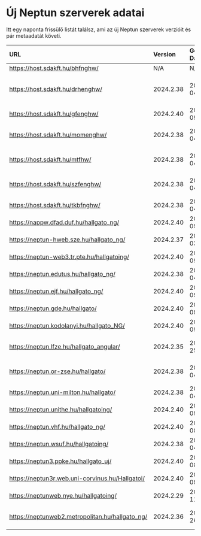 # Új Neptun szerverek adatai

Itt egy naponta frissülő listát találsz, ami az új Neptun szerverek verzióit és pár metaadatát követi.

| URL                                             | Version   | Generation Date     | Organization Name                         | Captcha Required |
|:----------------------------------------------|:--------|:------------------|:----------------------------------------|:---------------|
| https://host.sdakft.hu/bhfnghw/                 | N/A       | N/A                 | N/A                                       | N/A              |
| https://host.sdakft.hu/drhenghw/                | 2024.2.38 | 2024-10-04T14:05:03 | Debreceni Református Hittudományi Egyetem | 3                |
| https://host.sdakft.hu/gfenghw/                 | 2024.2.40 | 2024-10-09T13:35:15 | Gál Ferenc Egyetem                        | 3                |
| https://host.sdakft.hu/momenghw/                | 2024.2.38 | 2024-10-04T14:05:03 | Moholy-Nagy Művészeti Egyetem             | 3                |
| https://host.sdakft.hu/mtfhw/                   | 2024.2.38 | 2024-10-04T14:05:03 | Magyar Táncművészeti Egyetem              | 3                |
| https://host.sdakft.hu/szfenghw/                | 2024.2.38 | 2024-10-04T14:05:03 | Színház- és Filmművészeti Egyetem         | 3                |
| https://host.sdakft.hu/tkbfnghw/                | 2024.2.38 | 2024-10-04T14:05:03 | A Tan Kapuja Buddhista Főiskola           | 3                |
| https://nappw.dfad.duf.hu/hallgato_ng/          | 2024.2.40 | 2024-10-09T13:35:15 | Dunaújvárosi Egyetem                      | 3                |
| https://neptun-hweb.sze.hu/hallgato_ng/         | 2024.2.37 | 2024-10-03T14:44:59 | Széchenyi István Egyetem                  | 3                |
| https://neptun-web3.tr.pte.hu/hallgatoing/      | 2024.2.40 | 2024-10-09T13:35:15 | Pécsi Tudományegyetem                     | 3                |
| https://neptun.edutus.hu/hallgato_ng/           | 2024.2.38 | 2024-10-04T14:05:03 | Edutus Egyetem                            | 3                |
| https://neptun.ejf.hu/hallgato_ng/              | 2024.2.40 | 2024-10-09T13:35:15 | Eötvös József Főiskola                    | 3                |
| https://neptun.gde.hu/hallgato/                 | 2024.2.40 | 2024-10-09T13:35:15 | Gábor Dénes Egyetem                       | 3                |
| https://neptun.kodolanyi.hu/hallgato_NG/        | 2024.2.40 | 2024-10-09T13:35:15 | Kodolányi János Egyetem                   | 3                |
| https://neptun.lfze.hu/hallgato_angular/        | 2024.2.35 | 2024-09-25T09:38:29 | Liszt Ferenc Zeneművészeti Egyetem        | 3                |
| https://neptun.or-zse.hu/hallgato/              | 2024.2.38 | 2024-10-04T14:05:03 | Országos Rabbiképző - Zsidó Egyetem       | 3                |
| https://neptun.uni-milton.hu/hallgato/          | 2024.2.38 | 2024-10-04T14:05:03 | Milton Friedman Egyetem                   | 3                |
| https://neptun.unithe.hu/hallgatoing/           | 2024.2.40 | 2024-10-09T13:35:15 | Tokaj-Hegyalja Egyetem                    | 1                |
| https://neptun.vhf.hu/hallgato_ng/              | 2024.2.40 | 2024-10-08T13:40:58 | Veszprémi Érseki Főiskola                 | 3                |
| https://neptun.wsuf.hu/hallgatoing/             | 2024.2.38 | 2024-10-04T14:05:03 | Wekerle Sándor Üzleti Főiskola            | 3                |
| https://neptun3.ppke.hu/hallgato_uj/            | 2024.2.40 | 2024-10-08T13:40:58 | Pázmány Péter Katolikus Egyetem           | 3                |
| https://neptun3r.web.uni-corvinus.hu/Hallgatoi/ | 2024.2.40 | 2024-10-09T13:35:15 | Budapesti Corvinus Egyetem                | 3                |
| https://neptunweb.nye.hu/hallgatoing/           | 2024.2.29 | 2024-09-11T13:36:23 | Nyíregyházi Egyetem                       | 3                |
| https://neptunweb2.metropolitan.hu/hallgato_ng/ | 2024.2.36 | 2024-09-26T14:14:28 | Budapesti Metropolitan Egyetem            | 3                |